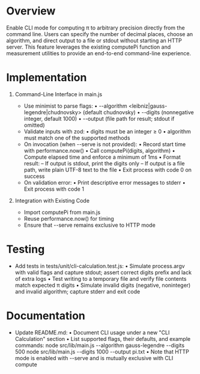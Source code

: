# Overview

Enable CLI mode for computing π to arbitrary precision directly from the command line. Users can specify the number of decimal places, choose an algorithm, and direct output to a file or stdout without starting an HTTP server. This feature leverages the existing computePi function and measurement utilities to provide an end-to-end command-line experience.

# Implementation

1. Command-Line Interface in main.js
   - Use minimist to parse flags:
     • --algorithm <leibniz|gauss-legendre|chudnovsky> (default chudnovsky)
     • --digits <n> (nonnegative integer, default 1000)
     • --output <path> (file path for result; stdout if omitted)
   - Validate inputs with zod:
     • digits must be an integer ≥ 0
     • algorithm must match one of the supported methods
   - On invocation (when --serve is not provided):
     • Record start time with performance.now()
     • Call computePi(digits, algorithm)
     • Compute elapsed time and enforce a minimum of 1ms
     • Format result:
       – If output is stdout, print the digits only
       – If output is a file path, write plain UTF-8 text to the file
     • Exit process with code 0 on success
   - On validation error:
     • Print descriptive error messages to stderr
     • Exit process with code 1

2. Integration with Existing Code
   - Import computePi from main.js
   - Reuse performance.now() for timing
   - Ensure that --serve remains exclusive to HTTP mode

# Testing

- Add tests in tests/unit/cli-calculation.test.js:
  • Simulate process.argv with valid flags and capture stdout; assert correct digits prefix and lack of extra logs
  • Test writing to a temporary file and verify file contents match expected π digits
  • Simulate invalid digits (negative, noninteger) and invalid algorithm; capture stderr and exit code

# Documentation

- Update README.md:
  • Document CLI usage under a new "CLI Calculation" section
  • List supported flags, their defaults, and example commands:
      node src/lib/main.js --algorithm gauss-legendre --digits 500
      node src/lib/main.js --digits 1000 --output pi.txt
  • Note that HTTP mode is enabled with --serve and is mutually exclusive with CLI compute